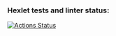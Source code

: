 ### Hexlet tests and linter status:
[![Actions Status](https://github.com/mamilla11/python-project-lvl2/workflows/hexlet-check/badge.svg)](https://github.com/mamilla11/python-project-lvl2/actions)